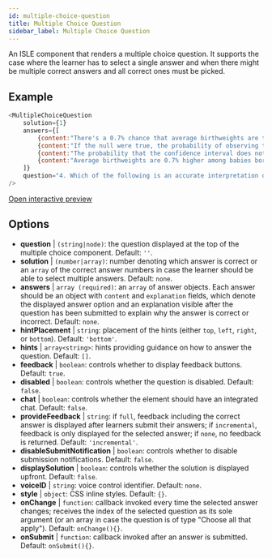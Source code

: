 ```yaml
---
id: multiple-choice-question 
title: Multiple Choice Question
sidebar_label: Multiple Choice Question
---
```


An ISLE component that renders a multiple choice question. It supports the case where the learner has to select a single answer and when there might be multiple correct answers and all correct ones must be picked.

## Example

``` js
<MultipleChoiceQuestion
    solution={1}
    answers={[
        {content:"There's a 0.7% chance that average birthweights are the same among smoking and non-smoking mothers", explanation:""},
        {content:"If the null were true, the probability of observing this large a difference in average birthweights in our data is 0.7%", explanation:""},
        {content:"The probability that the confidence interval does not contain the true mean difference is 0.7%", explanation:""},
        {content:"Average birthweights are 0.7% higher among babies born to non-smoking mothers", explanation:""}
    ]}
    question="4. Which of the following is an accurate interpretation of the p-value?"
/>
```

[Open interactive preview](https://isle.heinz.cmu.edu/components/multiple-choice-question/)

## Options

* __question__ | `(string|node)`: the question displayed at the top of the multiple choice component. Default: `''`.
* __solution__ | `(number|array)`: number denoting which answer is correct or an `array` of the correct answer numbers in case the learner should be able to select multiple answers. Default: `none`.
* __answers__ | `array (required)`: an `array` of answer objects. Each answer should be an object with `content` and `explanation` fields, which denote the displayed answer option and an explanation visible after the question has been submitted to explain why the answer is correct or incorrect. Default: `none`.
* __hintPlacement__ | `string`: placement of the hints (either `top`, `left`, `right`, or `bottom`). Default: `'bottom'`.
* __hints__ | `array<string>`: hints providing guidance on how to answer the question. Default: `[]`.
* __feedback__ | `boolean`: controls whether to display feedback buttons. Default: `true`.
* __disabled__ | `boolean`: controls whether the question is disabled. Default: `false`.
* __chat__ | `boolean`: controls whether the element should have an integrated chat. Default: `false`.
* __provideFeedback__ | `string`: if `full`, feedback including the correct answer is displayed after learners submit their answers; if `incremental`, feedback is only displayed for the selected answer; if `none`, no feedback is returned. Default: `'incremental'`.
* __disableSubmitNotification__ | `boolean`: controls whether to disable submission notifications. Default: `false`.
* __displaySolution__ | `boolean`: controls whether the solution is displayed upfront. Default: `false`.
* __voiceID__ | `string`: voice control identifier. Default: `none`.
* __style__ | `object`: CSS inline styles. Default: `{}`.
* __onChange__ | `function`: callback invoked every time the selected answer changes; receives the index of the selected question as its sole argument (or an array in case the question is of type "Choose all that apply"). Default: `onChange(){}`.
* __onSubmit__ | `function`: callback invoked after an answer is submitted. Default: `onSubmit(){}`.
